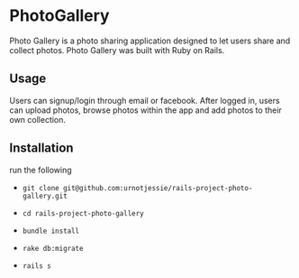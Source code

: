 # PhotoGallery

Photo Gallery is a photo sharing application designed to let users share and collect photos. Photo Gallery was built with Ruby on Rails.

## Usage
Users can signup/login through email or facebook. After logged in, users can upload photos, browse photos within the app and add photos to their own collection.

## Installation

run the following

* `git clone git@github.com:urnotjessie/rails-project-photo-gallery.git`

* `cd rails-project-photo-gallery`

* `bundle install`

* `rake db:migrate`

* `rails s`
